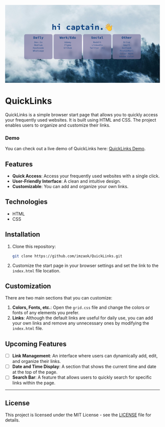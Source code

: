 ![Quicklinks Screenshot](/assets/screenshot.png)


# QuickLinks

QuickLinks is a simple browser start page that allows you to quickly access your frequently used websites. It is built using HTML and CSS. The project enables users to organize and customize their links.

### Demo

You can check out a live demo of QuickLinks here: [QuickLinks Demo](https://quicklinks-demo.netlify.app).


## Features

- **Quick Access**: Access your frequently used websites with a single click.
- **User-Friendly Interface**: A clean and intuitive design.
- **Customizable**: You can add and organize your own links.

## Technologies

- HTML
- CSS

## Installation

1. Clone this repository:
   ```bash
   git clone https://github.com/imzaok/QuickLinks.git
   ```

2. Customize the start page in your browser settings and set the link to the `index.html` file location.

## Customization
There are two main sections that you can customize:
1. **Colors, Fonts, etc.**: Open the `grid.css` file and change the colors or fonts of any elements you prefer.
2. **Links**: Although the default links are useful for daily use, you can add your own links and remove any unnecessary ones by modifying the `index.html` file.


## Upcoming Features

- [ ] **Link Management**: An interface where users can dynamically add, edit, and organize their links.
- [ ] **Date and Time Display**: A section that shows the current time and date at the top of the page.
- [ ] **Search Bar**: A feature that allows users to quickly search for specific links within the page.
---
## License

This project is licensed under the MIT License - see the [LICENSE](LICENSE) file for details.
